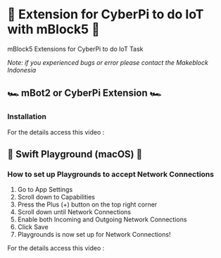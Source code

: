 # 🚀 Extension for CyberPi to do IoT with mBlock5 🚀
mBlock5 Extensions for CyberPi to do IoT Task

_Note: if you experienced bugs or error please contact the Makeblock Indonesia_

## 🏎️ mBot2 or CyberPi Extension 🏎️
### Installation
For the details access this video :


## 🍎 Swift Playground (macOS) 🍎
### How to set up Playgrounds to accept Network Connections
1. Go to App Settings
2. Scroll down to Capabilities
3. Press the Plus (+) button on the top right corner
4. Scroll down until Network Connections
5. Enable both Incoming and Outgoing Network Connections
6. Click Save
7. Playgrounds is now set up for Network Connections!

For the details access this video :
